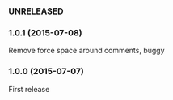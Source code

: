 ### UNRELEASED

### 1.0.1 (2015-07-08)

Remove force space around comments, buggy

### 1.0.0 (2015-07-07)

First release

